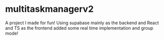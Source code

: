 # multitaskmanagerv2
A project I made for fun! Using supabase mainly as the backend and React and TS as the frontend added some real time implementation and group mode!
